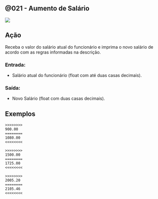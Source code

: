 ## @021 - Aumento de Salário

![](https://raw.githubusercontent.com/qxcodefup/arcade/master/base/021/cover.jpg)


## Ação

Receba o valor do salário atual do funcionário e imprima o novo salário de acordo com as regras informadas na descrição.

### Entrada:

* Salário atual do funcionário (float com até duas casas decimais).

### Saída:

* Novo Salário (float com duas casas decimais).

## Exemplos

```
>>>>>>>>
900.00
========
1080.00
<<<<<<<<

>>>>>>>>
1500.00
========
1725.00
<<<<<<<<

>>>>>>>>
2005.20
========
2105.46
<<<<<<<<
```